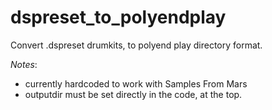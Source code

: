 # dspreset_to_polyendplay
Convert .dspreset drumkits, to polyend play directory format. 


_Notes_: 
 - currently hardcoded to work with Samples From Mars
 - outputdir must be set directly in the code, at the top.
